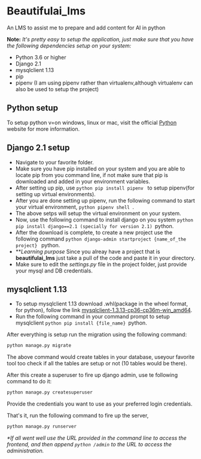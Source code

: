 # Beautifulai_lms
An LMS to assist me to prepare and add content for AI in python

**Note:** _It's pretty easy to setup the application, just make sure that you have the following dependencies setup on your system:_
 * Python 3.6 or higher
 * Django 2.1
 * mysqlclient 1.13
 * pip
 * pipenv (I am using pipenv rather than virtualenv,although virtualenv can also be used to setup the project)
 
## Python setup
To setup python v=on windows, linux or mac, visit the official [Python](https://www.python.org/) website for more information.
 
 ## Django 2.1 setup
 * Navigate to your favorite folder.
 * Make sure you have pip installed on your system  and you are able to locate pip from you command line, if not make sure that pip is downloaded and added in your environment variables.
 * After setting up pip, use ```python pip install pipenv ``` to setup pipenv(for setting up virtual environments).
 * After you are done setting up pipenv, run the following command to start your virtual environment, ```python pipenv shell ```.
 * The above setps will setup the virtual environment on your system.
 * Now, use the following command to install django on you system ```python pip install django==2.1 (specially for version 2.1) ```python.
 * After the download is complete, to create a new project use the following command ```python django-admin startproject {name_of_the project} ``` python.
 * ***_Learning purpose_* Since you alreay have a project that is **beautifulai_lms** just take a pull of the code and paste it in your directory.
 * Make sure to edit the _settings.py_ file in the project folder, just provide your mysql and DB credentials.
 
 ## mysqlclient 1.13
 * To setup mysqlclient 1.13 download .whl(package in the wheel format, for python), follow the link [mysqlclient-1.3.13-cp36-cp36m-win_amd64](https://www.lfd.uci.edu/~gohlke/pythonlibs/#mysqlclient).
 * Run the following command in your command prompt to setup mysqlclient ```python pip install {file_name} ```python.
 
 After everything is setup run the migration using the following command:
```python
python manage.py migrate
```

The above command would create tables in your database, useyour favorite tool too check if all the tables are setup or not (10 tables would be there).

After this create a superuser to fire up django admin, use te following command to do it:
```python
python manage.py createsuperuser
```
Provide the credentials you want to use as your preferred login credentials.

That's it, run the following command to fire up the server,
```python
python manage.py runserver
```

_*If all went well use the URL provided in the command line to access the frontend, and then append ```python /admin``` to the URL to access the administration._